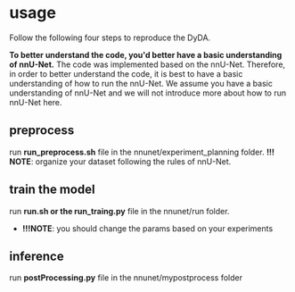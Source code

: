 # usage
Follow the following four steps to reproduce the DyDA.

**To better understand the code, you'd better have a basic understanding of nnU-Net.**
The code was implemented based on the nnU-Net. Therefore, in order to better understand the code, it is best to have a basic understanding of how to run the nnU-Net. We assume you have a basic understanding of nnU-Net and we will not introduce more about how to run nnU-Net here.

## preprocess
run **run_preprocess.sh** file in the nnunet/experiment_planning folder.
**!!! NOTE**: organize your dataset following the rules of nnU-Net.

## train the model 
run **run.sh or the run_traing.py** file in the nnunet/run folder.
+ **!!!NOTE**: you should change the params based on your experiments


## inference
run **postProcessing.py** file in the nnunet/mypostprocess folder
